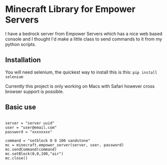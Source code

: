 # Minecraft Library for Empower Servers
I have a bedrock server from Empower Servers which has a nice web based console and I thought I'd make a little class to send commands to it from my python scripts.

## Installation
You will need selenium, the quickest way to install this is this: 
```pip install selenium```

Currently this project is only working on Macs with Safari however cross browser support is possible.

## Basic use
```from minecraft import empower_server

server = "server uuid"
user = "user@email.com"
password = "xxxxxxxx"

command = "setblock 0 0 100 sandstone"
mc = minecraft.empower_server(server, user, password)
mc.sendCommand(command)
mc.setBlock(0,0,100,"air")
mc.close()
```

